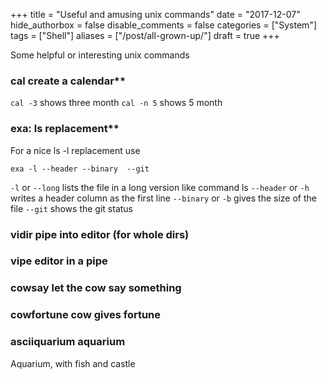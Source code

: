 +++
title = "Useful and amusing unix commands"
date = "2017-12-07"
hide_authorbox = false
disable_comments = false
categories = ["System"]
tags = ["Shell"]
aliases = ["/post/all-grown-up/"]
draft = true
+++

Some helpful or interesting unix commands

<!--more-->



### cal			create a calendar**

`cal -3` shows three month
`cal -n 5` shows 5 month

### exa:			ls replacement**
For a nice ls -l replacement use
```
exa -l --header --binary  --git
```
`-l` or `--long` lists the file in a long version like command ls
`--header` or `-h` writes a header column as the first line
`--binary` or `-b` gives the size of the file
`--git` shows the git status


### vidir		pipe into editor (for whole dirs)
### vipe		editor in a pipe
### cowsay		let the cow say something
### cowfortune	cow gives fortune

### asciiquarium 	aquarium
Aquarium, with fish and castle
